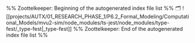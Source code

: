 %% Zoottelkeeper: Beginning of the autogenerated index file list  %%
🗂️ ![[projects/AUTX/01_RESEARCH_PHASE_1/P6.2_Formal_Modeling/Computational_Models/mvu2-sim/node_modules/ts-jest/node_modules/type-fest/_type-fest|_type-fest]]
%% Zoottelkeeper: End of the autogenerated index file list  %%
